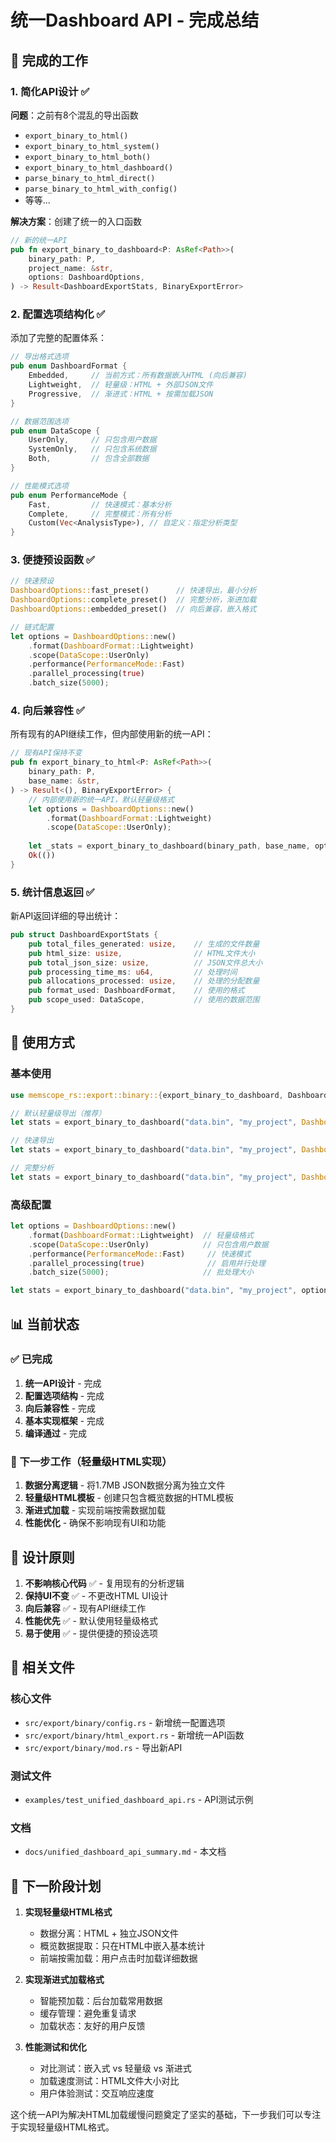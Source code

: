 # 统一Dashboard API - 完成总结

## 🎯 完成的工作

### 1. 简化API设计 ✅

**问题**：之前有8个混乱的导出函数
- `export_binary_to_html()`
- `export_binary_to_html_system()`
- `export_binary_to_html_both()`
- `export_binary_to_html_dashboard()`
- `parse_binary_to_html_direct()`
- `parse_binary_to_html_with_config()`
- 等等...

**解决方案**：创建了统一的入口函数

```rust
// 新的统一API
pub fn export_binary_to_dashboard<P: AsRef<Path>>(
    binary_path: P,
    project_name: &str,
    options: DashboardOptions,
) -> Result<DashboardExportStats, BinaryExportError>
```

### 2. 配置选项结构化 ✅

添加了完整的配置体系：

```rust
// 导出格式选项
pub enum DashboardFormat {
    Embedded,     // 当前方式：所有数据嵌入HTML (向后兼容)
    Lightweight,  // 轻量级：HTML + 外部JSON文件
    Progressive,  // 渐进式：HTML + 按需加载JSON
}

// 数据范围选项
pub enum DataScope {
    UserOnly,     // 只包含用户数据
    SystemOnly,   // 只包含系统数据
    Both,         // 包含全部数据
}

// 性能模式选项
pub enum PerformanceMode {
    Fast,         // 快速模式：基本分析
    Complete,     // 完整模式：所有分析
    Custom(Vec<AnalysisType>), // 自定义：指定分析类型
}
```

### 3. 便捷预设函数 ✅

```rust
// 快速预设
DashboardOptions::fast_preset()      // 快速导出，最小分析
DashboardOptions::complete_preset()  // 完整分析，渐进加载
DashboardOptions::embedded_preset()  // 向后兼容，嵌入格式

// 链式配置
let options = DashboardOptions::new()
    .format(DashboardFormat::Lightweight)
    .scope(DataScope::UserOnly)
    .performance(PerformanceMode::Fast)
    .parallel_processing(true)
    .batch_size(5000);
```

### 4. 向后兼容性 ✅

所有现有的API继续工作，但内部使用新的统一API：

```rust
// 现有API保持不变
pub fn export_binary_to_html<P: AsRef<Path>>(
    binary_path: P,
    base_name: &str,
) -> Result<(), BinaryExportError> {
    // 内部使用新的统一API，默认轻量级格式
    let options = DashboardOptions::new()
        .format(DashboardFormat::Lightweight)
        .scope(DataScope::UserOnly);
    
    let _stats = export_binary_to_dashboard(binary_path, base_name, options)?;
    Ok(())
}
```

### 5. 统计信息返回 ✅

新API返回详细的导出统计：

```rust
pub struct DashboardExportStats {
    pub total_files_generated: usize,    // 生成的文件数量
    pub html_size: usize,                // HTML文件大小
    pub total_json_size: usize,          // JSON文件总大小
    pub processing_time_ms: u64,         // 处理时间
    pub allocations_processed: usize,    // 处理的分配数量
    pub format_used: DashboardFormat,    // 使用的格式
    pub scope_used: DataScope,           // 使用的数据范围
}
```

## 🚀 使用方式

### 基本使用

```rust
use memscope_rs::export::binary::{export_binary_to_dashboard, DashboardOptions};

// 默认轻量级导出（推荐）
let stats = export_binary_to_dashboard("data.bin", "my_project", DashboardOptions::default())?;

// 快速导出
let stats = export_binary_to_dashboard("data.bin", "my_project", DashboardOptions::fast_preset())?;

// 完整分析
let stats = export_binary_to_dashboard("data.bin", "my_project", DashboardOptions::complete_preset())?;
```

### 高级配置

```rust
let options = DashboardOptions::new()
    .format(DashboardFormat::Lightweight)  // 轻量级格式
    .scope(DataScope::UserOnly)            // 只包含用户数据
    .performance(PerformanceMode::Fast)     // 快速模式
    .parallel_processing(true)              // 启用并行处理
    .batch_size(5000);                     // 批处理大小

let stats = export_binary_to_dashboard("data.bin", "my_project", options)?;
```

## 📊 当前状态

### ✅ 已完成
1. **统一API设计** - 完成
2. **配置选项结构** - 完成  
3. **向后兼容性** - 完成
4. **基本实现框架** - 完成
5. **编译通过** - 完成

### 🚧 下一步工作（轻量级HTML实现）
1. **数据分离逻辑** - 将1.7MB JSON数据分离为独立文件
2. **轻量级HTML模板** - 创建只包含概览数据的HTML模板
3. **渐进式加载** - 实现前端按需数据加载
4. **性能优化** - 确保不影响现有UI和功能

## 🎯 设计原则

1. **不影响核心代码** ✅ - 复用现有的分析逻辑
2. **保持UI不变** ✅ - 不更改HTML UI设计
3. **向后兼容** ✅ - 现有API继续工作
4. **性能优先** ✅ - 默认使用轻量级格式
5. **易于使用** ✅ - 提供便捷的预设选项

## 📁 相关文件

### 核心文件
- `src/export/binary/config.rs` - 新增统一配置选项
- `src/export/binary/html_export.rs` - 新增统一API函数
- `src/export/binary/mod.rs` - 导出新API

### 测试文件
- `examples/test_unified_dashboard_api.rs` - API测试示例

### 文档
- `docs/unified_dashboard_api_summary.md` - 本文档

## 🔄 下一阶段计划

1. **实现轻量级HTML格式**
   - 数据分离：HTML + 独立JSON文件
   - 概览数据提取：只在HTML中嵌入基本统计
   - 前端按需加载：用户点击时加载详细数据

2. **实现渐进式加载格式**
   - 智能预加载：后台加载常用数据
   - 缓存管理：避免重复请求
   - 加载状态：友好的用户反馈

3. **性能测试和优化**
   - 对比测试：嵌入式 vs 轻量级 vs 渐进式
   - 加载速度测试：HTML文件大小对比
   - 用户体验测试：交互响应速度

这个统一API为解决HTML加载缓慢问题奠定了坚实的基础，下一步我们可以专注于实现轻量级HTML格式。